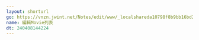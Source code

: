 ```yaml
---
layout: shorturl
go: https://vnzn.jwint.net/Notes/edit/www/_localshareda10798f8b9bb16bd2baddba911c5c7/movie%20list.md
name: 編輯Movie列表
dt: 240408144224
---
```

